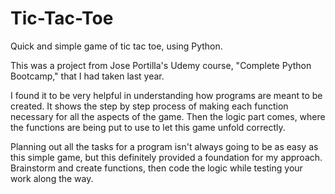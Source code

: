 # Tic-Tac-Toe
Quick and simple game of tic tac toe, using Python.

This was a project from Jose Portilla's Udemy course, "Complete Python Bootcamp," that I had taken last year.

I found it to be very helpful in understanding how programs are meant to be created.
It shows the step by step process of making each function necessary for all the aspects of the game.
Then the logic part comes, where the functions are being put to use to let this game unfold correctly.

Planning out all the tasks for a program isn't always going to be as easy as this simple game, but this
definitely provided a foundation for my approach.  Brainstorm and create functions, then code the logic while 
testing your work along the way.
